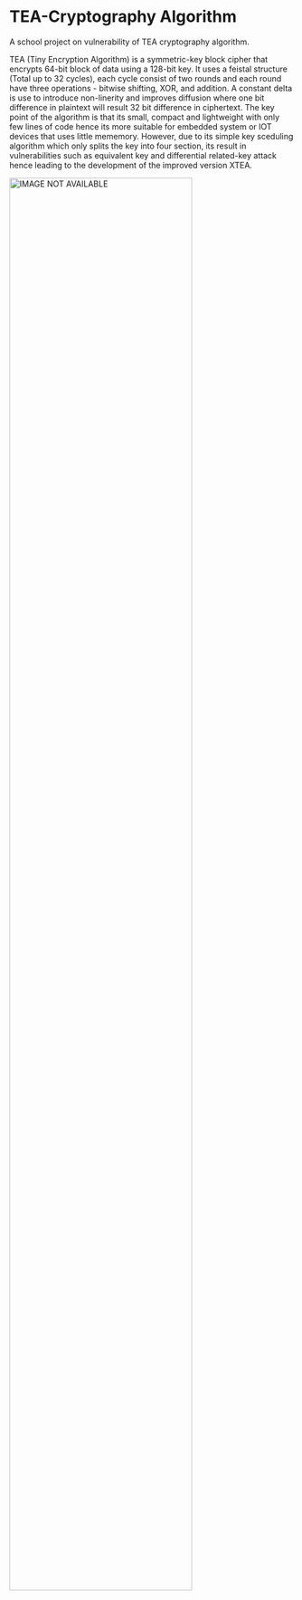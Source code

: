 # TEA-Cryptography Algorithm

A school project on vulnerability of TEA cryptography algorithm.

TEA (Tiny Encryption Algorithm) is a symmetric-key block cipher that encrypts 64-bit block of data using a 128-bit key. It uses a feistal structure (Total up to 32 cycles), each cycle consist of two rounds and each round have three operations - bitwise shifting, XOR, and addition. A constant delta is use to introduce non-linerity and improves diffusion where one bit difference in plaintext will result 32 bit difference in ciphertext. The key point of the algorithm is that its small, compact and lightweight with only few lines of code hence its more suitable for embedded system or IOT devices that uses little mememory. However, due to its simple key sceduling algorithm which only splits the key into four section, its result in vulnerabilities such as equivalent key and differential related-key attack hence leading to the development of the improved version XTEA.

<p align="left">
<img src="https://imgur.com/JmhWOWi.png" height="80%" width="80%" alt="IMAGE NOT AVAILABLE"/>
<br />


